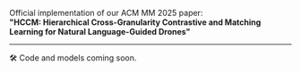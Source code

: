 Official implementation of our ACM MM 2025 paper:  
**"HCCM: Hierarchical Cross-Granularity Contrastive and Matching Learning for Natural Language-Guided Drones"**

---

🛠️ Code and models coming soon.
